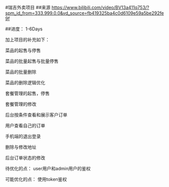 #瑞吉外卖项目
##来源
https://www.bilibili.com/video/BV13a411q753/?spm_id_from=333.999.0.0&vd_source=fb419325ba4c0d6109e59a5be292fe9f

##进度：
1-6Days

加上项目的补充如下：

菜品的起售与停售

菜品的批量起售与批量停售

菜品的批量删除

菜品的删除逻辑优化

套餐管理的起售，停售

套餐管理的修改

后台按条件查看和展示客户订单

用户查看自己的订单

手机端的退出登录

删除与修改地址

后台订单状态的修改


待优化的点：
user用户和admin用户的鉴权


可能优化的点：
使用token鉴权
